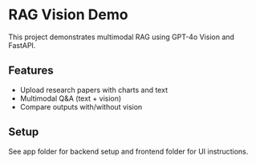 # RAG Vision Demo

This project demonstrates multimodal RAG using GPT-4o Vision and FastAPI.

## Features
- Upload research papers with charts and text
- Multimodal Q&A (text + vision)
- Compare outputs with/without vision

## Setup
See app folder for backend setup and frontend folder for UI instructions.